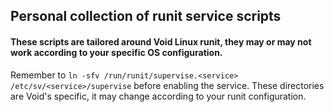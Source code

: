 ## Personal collection of runit service scripts

#### These scripts are tailored around Void Linux runit, they may or may not work according to your specific OS configuration.

Remember to `ln -sfv /run/runit/supervise.<service> /etc/sv/<service>/supervise` before enabling the service. These directories are Void's specific, it may change according to your runit configuration.
